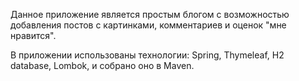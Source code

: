 Данное приложение является простым блогом с возможностью добавления постов с картинками, комментариев и оценок "мне нравится".

В приложении использованы технологии: Spring, Thymeleaf, H2 database, Lombok, и собрано оно в Maven.